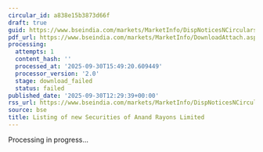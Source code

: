 ```yaml
---
circular_id: a838e15b3873d66f
draft: true
guid: https://www.bseindia.com/markets/MarketInfo/DispNoticesNCirculars.aspx?Noticeid={131514D1-967F-4CD1-BE5F-EF00D071436D}&noticeno=20250930-34&dt=09/30/2025&icount=34&totcount=104&flag=0
pdf_url: https://www.bseindia.com/markets/MarketInfo/DownloadAttach.aspx?id=20250930-34&attachedId=
processing:
  attempts: 1
  content_hash: ''
  processed_at: '2025-09-30T15:49:20.609449'
  processor_version: '2.0'
  stage: download_failed
  status: failed
published_date: '2025-09-30T12:29:39+00:00'
rss_url: https://www.bseindia.com/markets/MarketInfo/DispNoticesNCirculars.aspx?Noticeid={131514D1-967F-4CD1-BE5F-EF00D071436D}&noticeno=20250930-34&dt=09/30/2025&icount=34&totcount=104&flag=0
source: bse
title: Listing of new Securities of Anand Rayons Limited
---
```


Processing in progress...